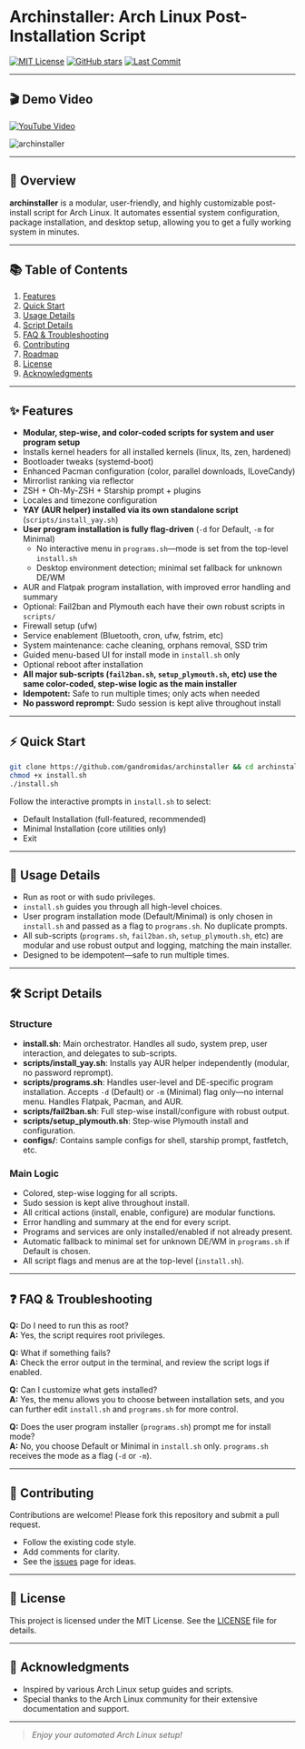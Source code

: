 # Archinstaller: Arch Linux Post-Installation Script

[![MIT License](https://img.shields.io/github/license/GAndromidas/archinstaller.svg)](LICENSE)
[![GitHub stars](https://img.shields.io/github/stars/GAndromidas/archinstaller.svg)](https://github.com/GAndromidas/archinstaller/stargazers)
[![Last Commit](https://img.shields.io/github/last-commit/GAndromidas/archinstaller.svg)](https://github.com/GAndromidas/archinstaller/commits/main)

---

## 🎬 Demo Video

[![YouTube Video](https://img.shields.io/badge/YouTube-Video-red)](https://www.youtube.com/watch?v=lWoKlybEjeU)

![archinstaller](https://github.com/user-attachments/assets/72ff3e94-dd8d-4e18-8c13-30f8b6ba4ef6)

---

## 🚀 Overview

**archinstaller** is a modular, user-friendly, and highly customizable post-install script for Arch Linux. It automates essential system configuration, package installation, and desktop setup, allowing you to get a fully working system in minutes.

---

## 📚 Table of Contents

1. [Features](#features)
2. [Quick Start](#quick-start)
3. [Usage Details](#usage-details)
4. [Script Details](#script-details)
5. [FAQ & Troubleshooting](#faq--troubleshooting)
6. [Contributing](#contributing)
7. [Roadmap](#roadmap)
8. [License](#license)
9. [Acknowledgments](#acknowledgments)

---

## ✨ Features

- **Modular, step-wise, and color-coded scripts for system and user program setup**
- Installs kernel headers for all installed kernels (linux, lts, zen, hardened)
- Bootloader tweaks (systemd-boot)
- Enhanced Pacman configuration (color, parallel downloads, ILoveCandy)
- Mirrorlist ranking via reflector
- ZSH + Oh-My-ZSH + Starship prompt + plugins
- Locales and timezone configuration
- **YAY (AUR helper) installed via its own standalone script** (`scripts/install_yay.sh`)
- **User program installation is fully flag-driven** (`-d` for Default, `-m` for Minimal)  
  - No interactive menu in `programs.sh`—mode is set from the top-level `install.sh`
  - Desktop environment detection; minimal set fallback for unknown DE/WM
- AUR and Flatpak program installation, with improved error handling and summary
- Optional: Fail2ban and Plymouth each have their own robust scripts in `scripts/`
- Firewall setup (ufw)
- Service enablement (Bluetooth, cron, ufw, fstrim, etc)
- System maintenance: cache cleaning, orphans removal, SSD trim
- Guided menu-based UI for install mode in `install.sh` only
- Optional reboot after installation
- **All major sub-scripts (`fail2ban.sh`, `setup_plymouth.sh`, etc) use the same color-coded, step-wise logic as the main installer**
- **Idempotent:** Safe to run multiple times; only acts when needed
- **No password reprompt:** Sudo session is kept alive throughout install

---

## ⚡ Quick Start

```bash
git clone https://github.com/gandromidas/archinstaller && cd archinstaller
chmod +x install.sh
./install.sh
```

Follow the interactive prompts in `install.sh` to select:

- Default Installation (full-featured, recommended)
- Minimal Installation (core utilities only)
- Exit

---

## 📒 Usage Details

- Run as root or with sudo privileges.
- `install.sh` guides you through all high-level choices.
- User program installation mode (Default/Minimal) is only chosen in `install.sh` and passed as a flag to `programs.sh`. No duplicate prompts.
- All sub-scripts (`programs.sh`, `fail2ban.sh`, `setup_plymouth.sh`, etc) are modular and use robust output and logging, matching the main installer.
- Designed to be idempotent—safe to run multiple times.

---

## 🛠️ Script Details

### Structure

- **install.sh**: Main orchestrator. Handles all sudo, system prep, user interaction, and delegates to sub-scripts.
- **scripts/install_yay.sh**: Installs yay AUR helper independently (modular, no password reprompt).
- **scripts/programs.sh**: Handles user-level and DE-specific program installation. Accepts `-d` (Default) or `-m` (Minimal) flag only—no internal menu. Handles Flatpak, Pacman, and AUR.
- **scripts/fail2ban.sh**: Full step-wise install/configure with robust output.
- **scripts/setup_plymouth.sh**: Step-wise Plymouth install and configuration.
- **configs/**: Contains sample configs for shell, starship prompt, fastfetch, etc.

### Main Logic

- Colored, step-wise logging for all scripts.
- Sudo session is kept alive throughout install.
- All critical actions (install, enable, configure) are modular functions.
- Error handling and summary at the end for every script.
- Programs and services are only installed/enabled if not already present.
- Automatic fallback to minimal set for unknown DE/WM in `programs.sh` if Default is chosen.
- All script flags and menus are at the top-level (`install.sh`).

---

## ❓ FAQ & Troubleshooting

**Q:** Do I need to run this as root?  
**A:** Yes, the script requires root privileges.

**Q:** What if something fails?  
**A:** Check the error output in the terminal, and review the script logs if enabled.

**Q:** Can I customize what gets installed?  
**A:** Yes, the menu allows you to choose between installation sets, and you can further edit `install.sh` and `programs.sh` for more control.

**Q:** Does the user program installer (`programs.sh`) prompt me for install mode?  
**A:** No, you choose Default or Minimal in `install.sh` only. `programs.sh` receives the mode as a flag (`-d` or `-m`).

---

## 🤝 Contributing

Contributions are welcome! Please fork this repository and submit a pull request.  
- Follow the existing code style.
- Add comments for clarity.
- See the [issues](https://github.com/GAndromidas/archinstaller/issues) page for ideas.

---

## 📄 License

This project is licensed under the MIT License. See the [LICENSE](LICENSE) file for details.

---

## 🙏 Acknowledgments

- Inspired by various Arch Linux setup guides and scripts.
- Special thanks to the Arch Linux community for their extensive documentation and support.

---

> _Enjoy your automated Arch Linux setup!_
